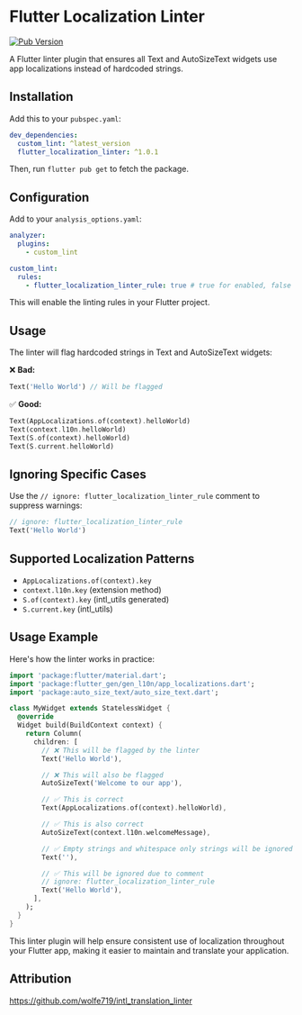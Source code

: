 # Flutter Localization Linter

[![Pub Version](https://img.shields.io/pub/v/flutter_localization_linter)](https://pub.dev/packages/flutter_localization_linter)

A Flutter linter plugin that ensures all Text and AutoSizeText widgets use app localizations instead of hardcoded strings.

## Installation

Add this to your `pubspec.yaml`:

```yaml
dev_dependencies:
  custom_lint: ^latest_version
  flutter_localization_linter: ^1.0.1
```

Then, run `flutter pub get` to fetch the package.

## Configuration

Add to your `analysis_options.yaml`:

```yaml
analyzer:
  plugins:
    - custom_lint

custom_lint:
  rules:
    - flutter_localization_linter_rule: true # true for enabled, false for disabled
```

This will enable the linting rules in your Flutter project.

## Usage

The linter will flag hardcoded strings in Text and AutoSizeText widgets:

❌ **Bad:**

```dart
Text('Hello World') // Will be flagged
```

✅ **Good:**

```dart
Text(AppLocalizations.of(context).helloWorld)
Text(context.l10n.helloWorld)
Text(S.of(context).helloWorld)
Text(S.current.helloWorld)
```

## Ignoring Specific Cases

Use the `// ignore: flutter_localization_linter_rule` comment to suppress warnings:

```dart
// ignore: flutter_localization_linter_rule
Text('Hello World')
```

## Supported Localization Patterns

- `AppLocalizations.of(context).key`
- `context.l10n.key` (extension method)
- `S.of(context).key` (intl_utils generated)
- `S.current.key` (intl_utils)

## Usage Example

Here's how the linter works in practice:

```dart
import 'package:flutter/material.dart';
import 'package:flutter_gen/gen_l10n/app_localizations.dart';
import 'package:auto_size_text/auto_size_text.dart';

class MyWidget extends StatelessWidget {
  @override
  Widget build(BuildContext context) {
    return Column(
      children: [
        // ❌ This will be flagged by the linter
        Text('Hello World'),

        // ❌ This will also be flagged
        AutoSizeText('Welcome to our app'),

        // ✅ This is correct
        Text(AppLocalizations.of(context).helloWorld),

        // ✅ This is also correct
        AutoSizeText(context.l10n.welcomeMessage),

        // ✅ Empty strings and whitespace only strings will be ignored
        Text(''),

        // ✅ This will be ignored due to comment
        // ignore: flutter_localization_linter_rule
        Text('Hello World'),
      ],
    );
  }
}
```

This linter plugin will help ensure consistent use of localization throughout your Flutter app, making it easier to maintain and translate your application.

## Attribution

https://github.com/wolfe719/intl_translation_linter
